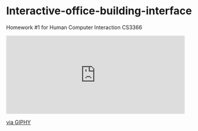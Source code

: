 # Interactive-office-building-interface
Homework #1 for Human Computer Interaction CS3366


<iframe src="https://giphy.com/embed/P8XjmO1TTX3Nu" width="480" height="211" frameBorder="0" class="giphy-embed" allowFullScreen></iframe><p><a href="https://giphy.com/gifs/elf-elevator-P8XjmO1TTX3Nu">via GIPHY</a></p>
